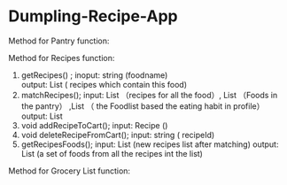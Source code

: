 # Dumpling-Recipe-App

Method for Pantry function:









Method for Recipes function:
1. getRecipes() ; 
    inoput: string (foodname)  
    output: List<Recipe> ( recipes which contain this food)
2. matchRecipes();
    input:  List<Recipe> （recipes for all the food）, List<Food> （Foods in the pantry） ,List<Food> （ the Foodlist based the eating habit in profile）
    output: List<Recipe> 
3. void addRecipeToCart();
    input: Recipe ()
4. void deleteRecipeFromCart();
    input: string ( recipeId)
5. getRecipesFoods();
    input: List<Recipe> (new recipes list after matching)
    output: List<Food> (a set of foods from all the recipes int the list)


Method for Grocery List function:

